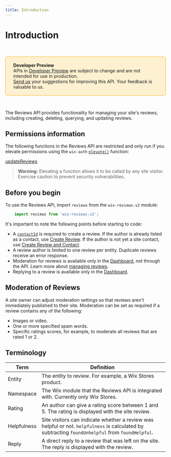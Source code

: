```yaml
---
title: Introduction
---
```

# Introduction

&nbsp;

<div style="background-color: #FEF1D1; padding: 18px 24px; border-radius: 6px; border: 1px solid #FDB10C; box-sizing: border-box; display: inline-block">
    <b>Developer Preview</b>
    <br/>
    <span>APIs in <a href="https://www.wix.com/velo/reference/api-overview/developer-preview">Developer Preview</a> are subject to change and are not intended for use in production.<br/><a href="mailto:velo-preview-feedback@wix.com">Send us</a> your suggestions for improving this API. Your feedback is valuable to us.</span>
</div>

&nbsp;

The Reviews API provides functionality for managing your site's reviews, including creating, deleting, querying, and updating reviews. 


## Permissions information

The following functions in the Reviews API are restricted and only run if you elevate permissions
using the `wix-auth` [`elevate()`](https://www.wix.com/velo/reference/wix-auth/elevate)
function:

[updateReviews](https://www.wix.com/velo/reference/wix-reviews-v2/reviews/updatereview)

<blockquote class='warning'>
<p>
<strong>Warning:</strong>
Elevating a function allows it to be called by any site visitor.
Exercise caution to prevent security vulnerabilities.
</p>
</blockquote>

## Before you begin

To use the Reviews API, import `reviews` from the `wix-reviews.v2` module:

```javascript
    import reviews from 'wix-reviews.v2';   
```

It's important to note the following points before starting to code:
- A [`contactId`](https://dev.wix.com/api/rest/contacts) is required to create a review. If the author is already listed as a contact, use [Create Review](https://www.wix.com/velo/reference/wix-reviews-v2/reviews/create-review). If the author is not yet a site contact, use [Create Review and Contact](https://www.wix.com/velo/reference/wix-reviews-v2/reviews/create-review-and-contact). 
- A review author is limited to one review per entity. Duplicate reviews receive an error response.
- Moderation for reviews is available only in the [Dashboard](https://www.wix.com/my-account/site-selector/?buttonText=Select%20Site&title=Select%20a%20Site&autoSelectOnSingleSite=true&actionUrl=https:%2F%2Fwww.wix.com%2Fdashboard%2F%7B%7BmetaSiteId%7D%7D%2Freviews/published), not through the API. Learn more about [managing reviews](https://support.wix.com/en/article/wix-stores-managing-wix-reviews).
- Replying to a review is available only in the [Dashboard](https://www.wix.com/my-account/site-selector/?buttonText=Select%20Site&title=Select%20a%20Site&autoSelectOnSingleSite=true&actionUrl=https:%2F%2Fwww.wix.com%2Fdashboard%2F%7B%7BmetaSiteId%7D%7D%2Freviews/pending). 

## Moderation of Reviews

A site owner can adjust moderation settings so that reviews aren't immediately published to their site. Moderation can be set as required if a review contains any of the following:
- Images or video.
- One or more specified spam words.
- Specific ratings scores, for example, to moderate all reviews that are rated 1 or 2. 

## Terminology

| Term | Definition |
|---------------|-------------------------|
| Entity | The entity to review. For example, a Wix Stores product. |
| Namespace | The Wix module that the Reviews API is integrated with. Currently only Wix Stores. |
| Rating | An author can give a rating score between 1 and 5. The rating is displayed with the site review. |
| Helpfulness | Site visitors can indicate whether a review was helpful or not. `helpfulness` is calculated by subtracting `foundUnhelpful` from `foundHelpful`. |
| Reply | A direct reply to a review that was left on the site. The reply is displayed with the review. |
